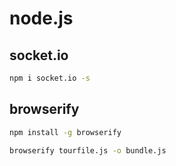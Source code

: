 # node.js
## socket.io
```cmd
npm i socket.io -s
```
## browserify
```cmd
npm install -g browserify
```
```cmd
browserify tourfile.js -o bundle.js
```
